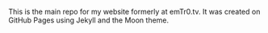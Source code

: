 This is the main repo for my website formerly at emTr0.tv. It was created on GitHub Pages using Jekyll and the Moon theme.
